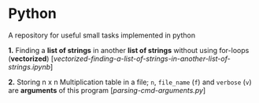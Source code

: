 # Python
A repository for useful small tasks implemented in python

**1.** Finding a **list of strings** in another **list of strings** without using for-loops (**vectorized**) [*vectorized-finding-a-list-of-strings-in-another-list-of-strings.ipynb*]

**2.** Storing n x n Multiplication table in a file; `n`, `file_name` (`f`) and `verbose` (`v`) are **arguments** of this program [*parsing-cmd-arguments.py*]
